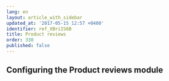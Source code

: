 ```yaml
---
lang: en
layout: article_with_sidebar
updated_at: '2017-05-15 12:57 +0400'
identifier: ref_XBriIS6B
title: Product reviews
order: 330
published: false
---
```


## Configuring the Product reviews module

